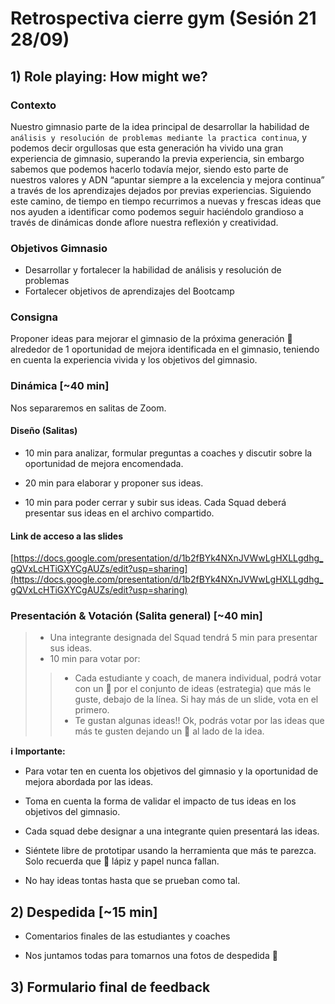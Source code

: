 <!-- markdownlint-disable MD013 -->
# Retrospectiva cierre gym (Sesión 21 28/09)

## 1) Role playing: How might we?

### Contexto

Nuestro gimnasio parte de la idea principal de desarrollar la habilidad de `análisis y resolución de problemas mediante la practica continua`, y podemos decir orgullosas que esta generación ha vivido una gran experiencia de gimnasio, superando la previa experiencia, sin embargo sabemos que podemos hacerlo todavía mejor, siendo esto parte de nuestros valores y ADN “apuntar siempre a la excelencia y mejora continua” a través de los aprendizajes dejados por previas experiencias. Siguiendo este camino, de tiempo en tiempo recurrimos a nuevas y frescas ideas que nos ayuden a identificar como podemos seguir haciéndolo grandioso a través de dinámicas donde aflore nuestra reflexión y creatividad.

### Objetivos Gimnasio

- Desarrollar y fortalecer la habilidad de análisis y resolución de problemas
- Fortalecer objetivos de aprendizajes del Bootcamp

### Consigna

Proponer ideas para mejorar el gimnasio de la próxima generación 💪 alrededor de 1 oportunidad de mejora identificada en el gimnasio, teniendo en cuenta la experiencia vivida y los objetivos del gimnasio.

### Dinámica [~40 min]

Nos separaremos en salitas de Zoom.

#### Diseño (Salitas)

- 10 min para analizar, formular preguntas a coaches y discutir sobre la oportunidad de mejora encomendada.

- 20 min para elaborar y proponer sus ideas.

- 10 min para poder cerrar y subir sus ideas. Cada Squad deberá presentar sus ideas en el archivo compartido.

#### Link de acceso a las slides

[https://docs.google.com/presentation/d/1b2fBYk4NXnJVWwLgHXLLgdhg_gQVxLcHTiGXYCgAUZs/edit?usp=sharing](https://docs.google.com/presentation/d/1b2fBYk4NXnJVWwLgHXLLgdhg_gQVxLcHTiGXYCgAUZs/edit?usp=sharing)

### Presentación & Votación (Salita general) [~40 min]

> - Una integrante designada del Squad tendrá 5 min para presentar sus ideas.
>- 10 min para votar por:
>
> > - Cada estudiante y coach, de manera individual, podrá votar con un  💛 por el conjunto de ideas (estrategia) que más le guste, debajo de la línea. Si hay más de un slide, vota en el primero.
> > - Te gustan algunas ideas!! Ok, podrás votar por las ideas que más te gusten dejando un 💜 al lado de la idea.
>

__ℹ️ Importante:__

- Para votar ten en cuenta los objetivos del gimnasio y la oportunidad de mejora abordada por las ideas.

- Toma en cuenta la forma de validar el impacto de tus ideas en los objetivos del gimnasio.

- Cada squad debe designar a una integrante quien presentará las ideas.

- Siéntete libre de prototipar usando la herramienta que más te parezca. Solo recuerda que 📝 lápiz y papel nunca fallan.

- No hay ideas tontas hasta que se prueban como tal.

## 2) Despedida [~15 min]

- Comentarios finales de las estudiantes y coaches

- Nos juntamos todas para tomarnos una fotos de despedida 📸

## 3) Formulario final de feedback
